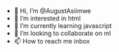 - 👋 Hi, I’m @AugustAsiimwe
- 👀 I’m interested in html
- 🌱 I’m currently learning javascript
- 💞️ I’m looking to collaborate on ml
- 📫 How to reach me inbox

<!---
AugustAsiimwe/AugustAsiimwe is a ✨ special ✨ repository because its `README.md` (this file) appears on your GitHub profile.
You can click the Preview link to take a look at your changes.
--->

